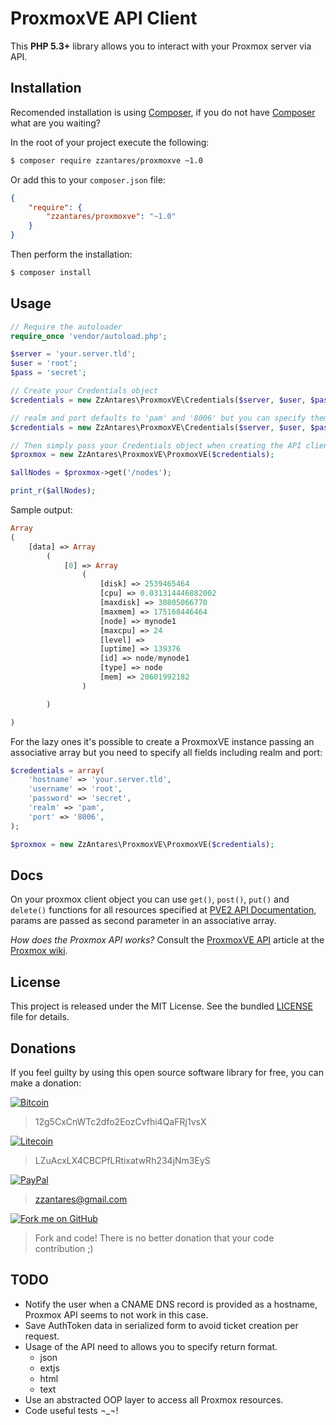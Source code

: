 ProxmoxVE API Client
========================

This **PHP 5.3+** library allows you to interact with your Proxmox server via API.


Installation
------------

Recomended installation is using [Composer], if you do not have [Composer] what are you waiting?

In the root of your project execute the following:

```sh
$ composer require zzantares/proxmoxve ~1.0
```

Or add this to your `composer.json` file:

```json
{
    "require": {
        "zzantares/proxmoxve": "~1.0"
    }
}
```

Then perform the installation:
```sh
$ composer install
```

Usage
-----

```php
// Require the autoloader
require_once 'vendor/autoload.php';

$server = 'your.server.tld';
$user = 'root';
$pass = 'secret';

// Create your Credentials object
$credentials = new ZzAntares\ProxmoxVE\Credentials($server, $user, $pass);

// realm and port defaults to 'pam' and '8006' but you can specify them like so
$credentials = new ZzAntares\ProxmoxVE\Credentials($server, $user, $pass, 'pve', '9009');

// Then simply pass your Credentials object when creating the API client object.
$proxmox = new ZzAntares\ProxmoxVE\ProxmoxVE($credentials);

$allNodes = $proxmox->get('/nodes');

print_r($allNodes);
```


Sample output:

```php
Array
(
    [data] => Array
        (
            [0] => Array
                (
                    [disk] => 2539465464
                    [cpu] => 0.031314446882002
                    [maxdisk] => 30805066770
                    [maxmem] => 175168446464
                    [node] => mynode1
                    [maxcpu] => 24
                    [level] => 
                    [uptime] => 139376
                    [id] => node/mynode1
                    [type] => node
                    [mem] => 20601992182
                )

        )

)
```

For the lazy ones it's possible to create a ProxmoxVE instance passing an associative array but you need to specify all fields including realm and port:

```php
$credentials = array(
    'hostname' => 'your.server.tld',
    'username' => 'root',
    'password' => 'secret',
    'realm' => 'pam',
    'port' => '8006',
);

$proxmox = new ZzAntares\ProxmoxVE\ProxmoxVE($credentials);
```


Docs
----

On your proxmox client object you can use `get()`, `post()`, `put()` and `delete()` functions for all resources specified at [PVE2 API Documentation], params are passed as second parameter in an associative array.

*How does the Proxmox API works?* Consult the [ProxmoxVE API] article at the [Proxmox wiki].


License
-------

This project is released under the MIT License. See the bundled [LICENSE] file for details.


Donations
---------

If you feel guilty by using this open source software library for free, you can make a donation:

[![Bitcoin](https://lh6.googleusercontent.com/-otZw6Z5QKfQ/U6tqGsLBWYI/AAAAAAAAB-8/kvXncUJKKpU/w100-h36-no/bitcoin_accepted_here2.png)](https://blockchain.info/address/12g5CxCnWTc2dfo2EozCvfhi4QaFRj1vsX)

> 12g5CxCnWTc2dfo2EozCvfhi4QaFRj1vsX


[![Litecoin](https://lh3.googleusercontent.com/-s0Z7VSNScBU/U6tqGnAU5DI/AAAAAAAAB-0/fqaowxhOoBg/w100-h36-no/litecoin-accepted2.jpg)](http://ltc.blockr.io/address/info/LZuAcxLX4CBCPfLRtixatwRh234jNm3EyS)

> LZuAcxLX4CBCPfLRtixatwRh234jNm3EyS


[![PayPal](https://lh5.googleusercontent.com/-bQoXNrSpb8M/U6tqGqAFQUI/AAAAAAAAB-4/OkjaZ2ZQCUc/w100-h26-no/pp-logo-100px.png)](https://www.paypal.com/mx/cgi-bin/webscr?cmd=%5fsend%2dmoney&nav=1)

> zzantares@gmail.com


[![Fork me on GitHub](https://lh4.googleusercontent.com/-02ApStd24fs/U6t2PxxAQVI/AAAAAAAACAE/koI2tECOE60/w81-h32-no/GitHubForkButton.png)](https://github.com/ZzAntares/ProxmoxVE/fork)

> Fork and code! There is no better donation that your code contribution ;)


TODO
----
- Notify the user when a CNAME DNS record is provided as a hostname, Proxmox API seems to not work in this case.
- Save AuthToken data in serialized form to avoid ticket creation per request.
- Usage of the API need to allows you to specify return format.
	- json
	- extjs
	- html
	- text
- Use an abstracted OOP layer to access all Proxmox resources.
- Code useful tests ¬_¬!

[LICENSE]:https://github.com/ZzAntares/ProxmoxVE/blob/master/LICENSE
[PVE2 API Documentation]:http://pve.proxmox.com/pve2-api-doc/
[ProxmoxVE API]:http://pve.proxmox.com/wiki/Proxmox_VE_API
[Proxmox wiki]:http://pve.proxmox.com/wiki
[Composer]:https://getcomposer.org/

